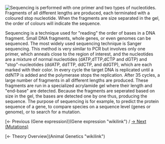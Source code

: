 ![**Sequencing is performed with one primer and two types of
nucleotides.** Fragments of all different lengths are produced, each
terminated with a coloured stop nucleotide. When the fragments are size
separated in the gel, the order of colours will indicate the sequence.
](Sangersequencing.gif "Sequencing is performed with one primer and two types of nucleotides. Fragments of all different lengths are produced, each terminated with a coloured stop nucleotide. When the fragments are size separated in the gel, the order of colours will indicate the sequence. ")

Sequencing is a technique used for "reading" the order of bases in a DNA
fragment. Small DNA fragments, whole genes, or even genomes can be
sequenced. The most widely used sequencing technique is Sanger
sequencing. This method is very similar to PCR but involves only one
primer, which anneals close to the region of interest, and the
nucleotides are a mixture of normal nucleotides (dATP,dTTP,dCTP and
dGTP) and "stop"-nucleotides (ddATP, ddTTP, ddCTP, and ddGTP), which are
each marked with their color. In every cycle the target DNA is
replicated until a ddNTP is added and the polymerase stops the
replication. After 35 cycles, a large number of fragments in all
different lengths are produced. These fragments are run in a specialized
acrylamide gel where their length and "end-base" are detected. Because
the fragments are seperated based on size in the gel, the bases are
detected one by one thus, producing the sequence. The purpose of
sequencing is for example, to predict the protein sequence of a gene, to
compare species on a sequence level (genes or genome), or to search for
a mutation.

[← Previous (Gene expression)](Gene expression "wikilink") / [ → Next
(Mutations)](Mutations "wikilink")

[← Theory Overview](Animal Genetics "wikilink")


